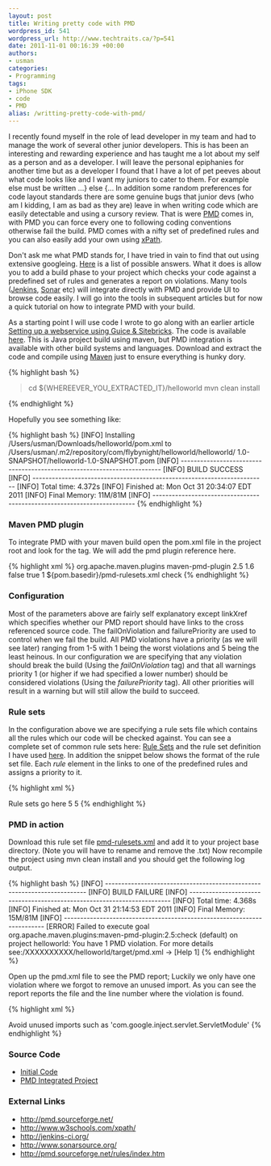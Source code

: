 ```yaml
--- 
layout: post
title: Writing pretty code with PMD
wordpress_id: 541
wordpress_url: http://www.techtraits.ca/?p=541
date: 2011-11-01 00:16:39 +00:00
authors: 
- usman
categories: 
- Programming
tags:
- iPhone SDK
- code
- PMD
alias: /writting-pretty-code-with-pmd/
---
```

I recently found myself in the role of lead developer in my team and had to manage the work of several other junior developers. This is has been an interesting and rewarding experience and has taught me a lot about my self as a person and as a developer. I will leave the personal epiphanies for another time but as a developer I found that I have a lot of pet peeves about what code looks like and I want my juniors to cater to them. For example else must be written ...} else {... In addition some random preferences for code layout standards there are some genuine bugs that junior devs (who am I kidding, I am as bad as they are) leave in when writing code which are easily detectable and using a cursory review. That is were <a href="http://pmd.sourceforge.net/" title="PMD">PMD</a> comes in, with PMD you can force every one to following coding conventions otherwise fail the build. PMD comes with a nifty set of predefined rules and you can also easily add your own using <a href="http://www.w3schools.com/xpath/" title="xPath" target="_blank">xPath</a>.

<!--more-->

Don't ask me what PMD stands for, I have tried in vain to find that out using extensive googleing. <a href="http://pmd.sourceforge.net/meaning.html" title="What does PMD Mean" target="_blank">Here</a> is a list of possible answers. What it does is allow you to add a build phase to your project which checks your code against a predefined set of rules and generates a report on violations. Many tools (<a href="http://jenkins-ci.org/" title="Jenkins" target="_blank">Jenkins</a>, <a href="http://www.sonarsource.org/" title="Sonar" target="_blank">Sonar</a> etc) will integrate directly with PMD and provide UI to browse code easily. I will go into the tools in subsequent articles but for now a quick tutorial on how to integrate PMD with your build. 


As a starting point I will use code I wrote to go along with an earlier article [Setting up a webservice using Guice & Sitebricks](/Programming/Java/2011/06/25/Setting-up-a-webservice-using-Guice-Sitebricks/). The code is available [here](https://github.com/techtraits/guice-server-example/tree/master/helloworld). This is Java project build using maven, but PMD integration is available with other build systems and languages. Download and extract the code and compile using <a href="http://maven.apache.org/ref/3.0/" title="Maven 3" target="_blank">Maven</a> just to ensure everything is hunky dory.  

{% highlight bash %}

> cd ${WHEREEVER_YOU_EXTRACTED_IT}/helloworld
> mvn clean install

{% endhighlight %}
&nbsp;



Hopefully you see something like:

{% highlight bash %}
[INFO] Installing /Users/usman/Downloads/helloworld/pom.xml to 
		/Users/usman/.m2/repository/com/flybynight/helloworld/helloworld/
		1.0-SNAPSHOT/helloworld-1.0-SNAPSHOT.pom
[INFO] ------------------------------------------------------------------------
[INFO] BUILD SUCCESS
[INFO] ------------------------------------------------------------------------
[INFO] Total time: 4.372s
[INFO] Finished at: Mon Oct 31 20:34:07 EDT 2011
[INFO] Final Memory: 11M/81M
[INFO] ------------------------------------------------------------------------
{% endhighlight %}
&nbsp;





<h3>Maven PMD plugin</h3>



To integrate PMD with your maven build open the pom.xml file in the project root and look for the <plugins> tag. We will add the pmd plugin reference here. 



{% highlight xml %}
<plugin>
	<groupId>org.apache.maven.plugins</groupId>
	<artifactId>maven-pmd-plugin</artifactId>
	<version>2.5</version>
	<configuration>
		<targetJdk>1.6</targetJdk>
		<linkXref>false</linkXref>
		<failOnViolation>true</failOnViolation>
		<failurePriority>1</failurePriority>
		<rulesets>
			<ruleset>${pom.basedir}/pmd-rulesets.xml</ruleset>
		</rulesets>
	</configuration>
	<executions>
		<execution>
			<goals>
				<goal>check</goal>
			</goals>
		</execution>
	</executions>
</plugin> 
{% endhighlight %}
&nbsp;



<h3>Configuration</h3>



Most of the parameters above are fairly self explanatory except linkXref which specifies whether our PMD report should have links to the cross referenced source code. The failOnViolation and  failurePriority are used to control when we fail the build. All PMD violations have a priority (as we will see later) ranging from 1-5 with 1 being the worst violations and 5 being the least heinous. In our configuration we are specifying that any violation should break the build (Using the <em>failOnViolation</em> tag) and that all warnings priority 1 (or higher if we had specified a lower number) should be considered violations (Using the <em>failurePriority</em> tag). All other priorities will result in a warning but will still allow the build to succeed. 



<h3>Rule sets</h3>

In the configuration above we are specifying a rule sets file which contains all the rules which our code will be checked against. You can see a complete set of common rule sets here: <a href="http://pmd.sourceforge.net/rules/index.html" title="Rule Sets" target="_blank">Rule Sets</a> and the rule set definition I have used [here]( /assets/pmd-rulesets.xml). In addition the snippet below shows the format of the rule set file. Each <em>rule</em> element in the links to one of the predefined rules and assigns a priority to it. 



{% highlight xml %}
<?xml version="1.0"?>
<ruleset name="PMD-Rules">
	<description>
		Rule sets go here
	</description>
	<rule ref="rulesets/basic.xml/BooleanInstantiation">
		<priority>5</priority>
	</rule> 
	<rule ref="rulesets/basic.xml/CollapsibleIfStatements">
		<priority>5</priority>
	</rule> 
</ruleset>
{% endhighlight %}
&nbsp;

<h3>PMD in action</h3>

Download this rule set file [pmd-rulesets.xml](/assets/pmd-rulesets.xml) and add it to your project base directory. (Note you will have to rename and remove the .txt) Now recompile the project using mvn clean install and you should get the following log output. 

{% highlight bash %}
[INFO] ------------------------------------------------------------------------
[INFO] BUILD FAILURE
[INFO] ------------------------------------------------------------------------
[INFO] Total time: 4.368s
[INFO] Finished at: Mon Oct 31 21:14:53 EDT 2011
[INFO] Final Memory: 15M/81M
[INFO] ------------------------------------------------------------------------
[ERROR] Failed to execute goal org.apache.maven.plugins:maven-pmd-plugin:2.5:check (default) 
		on project helloworld: You have 1 PMD violation. For more details 
		see:/XXXXXXXXXX/helloworld/target/pmd.xml -> [Help 1]
{% endhighlight %}
&nbsp;



Open up the pmd.xml file to see the PMD report; Luckily we only have one violation where we forgot to remove an unused import. As you can see the report reports the file and the line number where the violation is found. 

{% highlight xml %}
<?xml version="1.0" encoding="UTF-8"?>
<pmd version="4.2.5" timestamp="2011-10-31T21:14:52.771">
<file name="/Users/usman/Downloads/helloworld/src/main/java/com/flybynight/helloworld/GuiceCreator.java">
<violation beginline="7" endline="7" begincolumn="1" endcolumn="47" rule="UnusedImports" 
		ruleset="Import Statement Rules" package="com.flybynight.helloworld" 
		externalInfoUrl="http://pmd.sourceforge.net/rules/imports.html#UnusedImports" priority="1">
Avoid unused imports such as 'com.google.inject.servlet.ServletModule'
</violation>
</file>
</pmd>
{% endhighlight %}
&nbsp;

<h3>Source Code</h3>

* [Initial Code](https://github.com/techtraits/guice-server-example/tree/master/helloworld)
* [PMD Integrated Project](https://github.com/techtraits/pmd-example)

<h3>External Links</h3>

* <a href="http://pmd.sourceforge.net/" title="PMD">http://pmd.sourceforge.net/</a>
* <a href="http://www.w3schools.com/xpath/" title="XPath">http://www.w3schools.com/xpath/</a>
* <a href="http://jenkins-ci.org/" title="Jenkins" target="_blank">http://jenkins-ci.org/</a>
* <a href="http://www.sonarsource.org/" title="Sonar" target="_blank">http://www.sonarsource.org/</a>
* <a href="http://pmd.sourceforge.net/rules/index.htm" title="Rule Sets" target="_blank">http://pmd.sourceforge.net/rules/index.htm</a>









